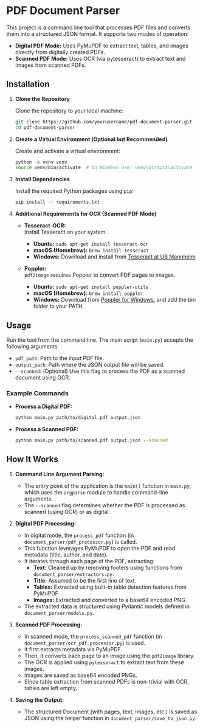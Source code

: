# PDF Document Parser

This project is a command line tool that processes PDF files and converts them into a structured JSON format. It supports two modes of operation:

- **Digital PDF Mode:** Uses PyMuPDF to extract text, tables, and images directly from digitally created PDFs.
- **Scanned PDF Mode:** Uses OCR (via pytesseract) to extract text and images from scanned PDFs.

## Installation

1. **Clone the Repository**

   Clone the repository to your local machine:

   ```bash
   git clone https://github.com/yourusername/pdf-document-parser.git
   cd pdf-document-parser
   ```

2. **Create a Virtual Environment (Optional but Recommended)**

   Create and activate a virtual environment:

   ```bash
   python -m venv venv
   source venv/bin/activate  # On Windows use: venv\Scripts\activate
   ```

3. **Install Dependencies**

   Install the required Python packages using `pip`:

   ```bash
   pip install -r requirements.txt
   ```

4. **Additional Requirements for OCR (Scanned PDF Mode)**

   - **Tesseract-OCR:**  
     Install Tesseract on your system.

     - **Ubuntu:** `sudo apt-get install tesseract-ocr`
     - **macOS (Homebrew):** `brew install tesseract`
     - **Windows:** Download and install from [Tesseract at UB Mannheim](https://github.com/UB-Mannheim/tesseract/wiki)

   - **Poppler:**  
     `pdf2image` requires Poppler to convert PDF pages to images.
     - **Ubuntu:** `sudo apt-get install poppler-utils`
     - **macOS (Homebrew):** `brew install poppler`
     - **Windows:** Download from [Poppler for Windows](http://blog.alivate.com.au/poppler-windows/), and add the bin folder to your PATH.

## Usage

Run the tool from the command line. The main script (`main.py`) accepts the following arguments:

- `pdf_path`: Path to the input PDF file.
- `output_path`: Path where the JSON output file will be saved.
- `--scanned`: (Optional) Use this flag to process the PDF as a scanned document using OCR.

### Example Commands

- **Process a Digital PDF:**

  ```bash
  python main.py path/to/digital.pdf output.json
  ```

- **Process a Scanned PDF:**
  ```bash
  python main.py path/to/scanned.pdf output.json --scanned
  ```

## How It Works

1. **Command Line Argument Parsing:**

   - The entry point of the application is the `main()` function in `main.py`, which uses the `argparse` module to handle command-line arguments.
   - The `--scanned` flag determines whether the PDF is processed as scanned (using OCR) or as digital.

2. **Digital PDF Processing:**

   - In digital mode, the `process_pdf` function (in `document_parser/pdf_processor.py`) is called.
   - This function leverages PyMuPDF to open the PDF and read metadata (title, author, and date).
   - It iterates through each page of the PDF, extracting:
     - **Text:** Cleaned up by removing footers using functions from `document_parser/extractors.py`.
     - **Title:** Assumed to be the first line of text.
     - **Tables:** Extracted using built-in table detection features from PyMuPDF.
     - **Images:** Extracted and converted to a base64 encoded PNG.
   - The extracted data is structured using Pydantic models defined in `document_parser/models.py`.

3. **Scanned PDF Processing:**

   - In scanned mode, the `process_scanned_pdf` function (in `document_parser/ocr_pdf_processor.py`) is used.
   - It first extracts metadata via PyMuPDF.
   - Then, it converts each page to an image using the `pdf2image` library.
   - The OCR is applied using `pytesseract` to extract text from these images.
   - Images are saved as base64 encoded PNGs.
   - Since table extraction from scanned PDFs is non-trivial with OCR, tables are left empty.

4. **Saving the Output:**
   - The structured Document (with pages, text, images, etc.) is saved as JSON using the helper function in `document_parser/save_to_json.py`.
